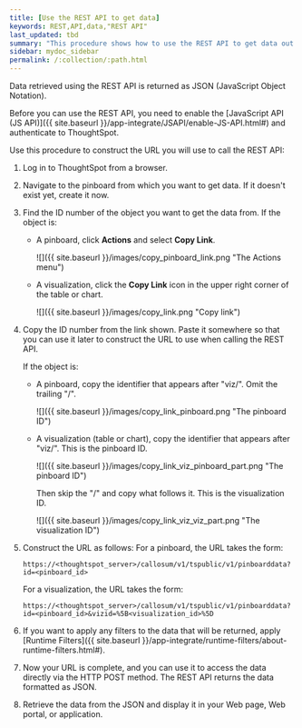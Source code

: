```yaml
---
title: [Use the REST API to get data]
keywords: REST,API,data,"REST API"
last_updated: tbd
summary: "This procedure shows how to use the REST API to get data out of ThoughtSpot, so you can use it in a Web page, portal, or application. "
sidebar: mydoc_sidebar
permalink: /:collection/:path.html
---
```

Data retrieved using the REST API is returned as JSON (JavaScript Object Notation).

Before you can use the REST API, you need to enable the [JavaScript API (JS API)]({{ site.baseurl }}/app-integrate/JSAPI/enable-JS-API.html#) and authenticate to ThoughtSpot.

Use this procedure to construct the URL you will use to call the REST API:

1. Log in to ThoughtSpot from a browser.

2. Navigate to the pinboard from which you want to get data. If it doesn't exist yet, create it now.

3. Find the ID number of the object you want to get the data from. If the object is:
    -   A pinboard, click **Actions** and select **Copy Link**.

        ![]({{ site.baseurl }}/images/copy_pinboard_link.png "The Actions menu")

    -   A visualization, click the **Copy Link** icon in the upper right corner of the table or chart.

         ![]({{ site.baseurl }}/images/copy_link.png "Copy link")

4. Copy the ID number from the link shown. Paste it somewhere so that you can use it later to construct the URL to use when calling the REST API.

    If the object is:
    -   A pinboard, copy the identifier that appears after "viz/". Omit the trailing "/".

        ![]({{ site.baseurl }}/images/copy_link_pinboard.png "The pinboard ID")

    -   A visualization (table or chart), copy the identifier that appears after "viz/". This is the pinboard ID.

        ![]({{ site.baseurl }}/images/copy_link_viz_pinboard_part.png "The pinboard ID")

        Then skip the "/" and copy what follows it. This is the visualization ID.

        ![]({{ site.baseurl }}/images/copy_link_viz_viz_part.png "The visualization ID")

5. Construct the URL as follows: For a pinboard, the URL takes the form:

    ```
    https://<thoughtspot_server>/callosum/v1/tspublic/v1/pinboarddata?id=<pinboard_id>
    ```

    For a visualization, the URL takes the form:

    ```
    https://<thoughtspot_server>/callosum/v1/tspublic/v1/pinboarddata?id=<pinboard_id>&vizid=%5B<visualization_id>%5D
    ```

6. If you want to apply any filters to the data that will be returned, apply [Runtime Filters]({{ site.baseurl }}/app-integrate/runtime-filters/about-runtime-filters.html#).

7. Now your URL is complete, and you can use it to access the data directly via the HTTP POST method.
  The REST API returns the data formatted as JSON.

8. Retrieve the data from the JSON and display it in your Web page, Web portal, or application.
